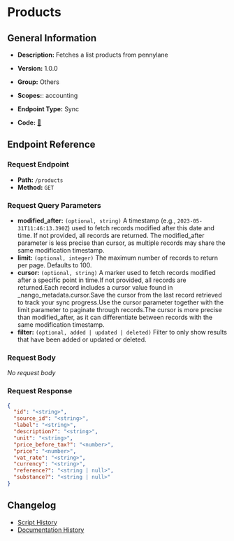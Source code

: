 # Products

## General Information

- **Description:** Fetches a list products from pennylane

- **Version:** 1.0.0
- **Group:** Others
- **Scopes:**: accounting
- **Endpoint Type:** Sync
- **Code:** [🔗](https://github.com/NangoHQ/integration-templates/tree/main/integrations/pennylane/syncs/products.ts)

## Endpoint Reference

### Request Endpoint

- **Path:** `/products`
- **Method:** `GET`

### Request Query Parameters

- **modified_after:** `(optional, string)` A timestamp (e.g., `2023-05-31T11:46:13.390Z`) used to fetch records modified after this date and time. If not provided, all records are returned. The modified_after parameter is less precise than cursor, as multiple records may share the same modification timestamp.
- **limit:** `(optional, integer)` The maximum number of records to return per page. Defaults to 100.
- **cursor:** `(optional, string)` A marker used to fetch records modified after a specific point in time.If not provided, all records are returned.Each record includes a cursor value found in _nango_metadata.cursor.Save the cursor from the last record retrieved to track your sync progress.Use the cursor parameter together with the limit parameter to paginate through records.The cursor is more precise than modified_after, as it can differentiate between records with the same modification timestamp.
- **filter:** `(optional, added | updated | deleted)` Filter to only show results that have been added or updated or deleted.

### Request Body

_No request body_

### Request Response

```json
{
  "id": "<string>",
  "source_id": "<string>",
  "label": "<string>",
  "description?": "<string>",
  "unit": "<string>",
  "price_before_tax?": "<number>",
  "price": "<number>",
  "vat_rate": "<string>",
  "currency": "<string>",
  "reference?": "<string | null>",
  "substance?": "<string | null>"
}
```

## Changelog

- [Script History](https://github.com/NangoHQ/integration-templates/commits/main/integrations/pennylane/syncs/products.ts)
- [Documentation History](https://github.com/NangoHQ/integration-templates/commits/main/integrations/pennylane/syncs/products.md)
